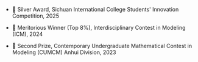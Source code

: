 - 🥈 Silver Award, Sichuan International College Students' Innovation Competition, 2025

- 🏅 Meritorious Winner (Top 8%), Interdisciplinary Contest in Modeling (ICM), 2024

- 🥈 Second Prize, Contemporary Undergraduate Mathematical Contest in Modeling (CUMCM) Anhui Division, 2023
